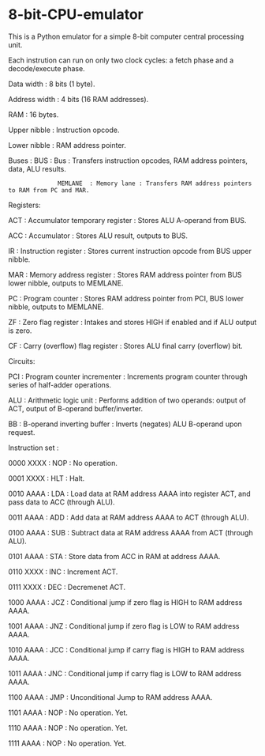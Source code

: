 # 8-bit-CPU-emulator

This is a Python emulator for a simple 8-bit computer central processing unit.

Each instrution can run on only two clock cycles: a fetch phase and a decode/execute phase.

Data width      : 8 bits (1 byte).

Address width   : 4 bits (16 RAM addresses).

RAM             : 16 bytes.

Upper nibble    : Instruction opcode.

Lower nibble    : RAM address pointer.

Buses           : BUS      : Bus         : Transfers instruction opcodes, RAM address pointers, data, ALU results.

                  MEMLANE  : Memory lane : Transfers RAM address pointers to RAM from PC and MAR.

Registers:

ACT : Accumulator temporary register : Stores ALU A-operand from BUS.

ACC : Accumulator                    : Stores ALU result, outputs to BUS.

IR  : Instruction register           : Stores current instruction opcode from BUS upper nibble.

MAR : Memory address register        : Stores RAM address pointer from BUS lower nibble, outputs to MEMLANE.

PC  : Program counter                : Stores RAM address pointer from PCI, BUS lower nibble, outputs to MEMLANE.

ZF  : Zero flag register             : Intakes and stores HIGH if enabled and if ALU output is zero.

CF  : Carry (overflow) flag register : Stores ALU final carry (overflow) bit.

Circuits:

PCI : Program counter incrementer    : Increments program counter through series of half-adder operations.

ALU : Arithmetic logic unit          : Performs addition of two operands: output of ACT, output of B-operand buffer/inverter.

BB  : B-operand inverting buffer     : Inverts (negates) ALU B-operand upon request.

Instruction set :

0000 XXXX : NOP : No operation.
                  
0001 XXXX : HLT : Halt.
                  
0010 AAAA : LDA : Load data at RAM address AAAA into register ACT, and pass data to ACC (through ALU).
                  
0011 AAAA : ADD : Add data at RAM address AAAA to ACT (through ALU).
                  
0100 AAAA : SUB : Subtract data at RAM address AAAA from ACT (through ALU).
                  
0101 AAAA : STA : Store data from ACC in RAM at address AAAA.
                  
0110 XXXX : INC : Increment ACT.
                  
0111 XXXX : DEC : Decremenet ACT.
                  
1000 AAAA : JCZ : Conditional jump if zero flag is HIGH to RAM address AAAA.
                  
1001 AAAA : JNZ : Conditional jump if zero flag is LOW to RAM address AAAA.
                  
1010 AAAA : JCC : Conditional jump if carry flag is HIGH to RAM address AAAA.
                  
1011 AAAA : JNC : Conditional jump if carry flag is LOW to RAM address AAAA.
                  
1100 AAAA : JMP : Unconditional Jump to RAM address AAAA.
                  
1101 AAAA : NOP : No operation. Yet.
                  
1110 AAAA : NOP : No operation. Yet.
                  
1111 AAAA : NOP : No operation. Yet.
